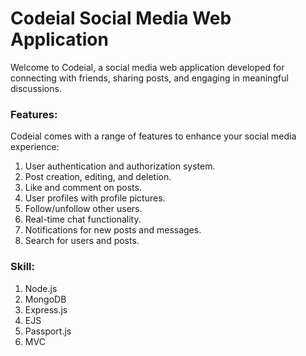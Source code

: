 <h1>Codeial Social Media Web Application</h1>


Welcome to Codeial, a social media web application developed for connecting with friends, sharing posts, and engaging in meaningful discussions.


<h3>Features:</h3>
Codeial comes with a range of features to enhance your social media experience:

1. User authentication and authorization system.
2. Post creation, editing, and deletion.
3. Like and comment on posts.
4. User profiles with profile pictures.
5. Follow/unfollow other users.
6. Real-time chat functionality.
7. Notifications for new posts and messages.
8. Search for users and posts.


<h3>Skill:</h3>

1. Node.js
2. MongoDB
3. Express.js
4. EJS
5. Passport.js
6. MVC



